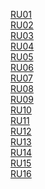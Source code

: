 <a href="https://youtu.be/oj4CjRyVtOQ">RU01</a><br/>
<a href="https://docs.google.com/document/d/1QjPHWgjiKaDAtCnx853GDlj13tJSvCOXh4HbKRl__KU/edit">RU02</a><br/>
<a href="https://youtu.be/1oyPT4zOeuE">RU03</a><br/>
<a href="https://youtu.be/nRpug3RdO3I">RU04</a><br/>
<a href="https://youtu.be/uaC6KqDpD98">RU05</a><br/>
<a href="https://www.youtube.com/watch?v=1roy4o4tqQM">RU06</a><br/>
<a href="https://www.youtube.com/watch?v=UDuiWQHZa0E&feature=share">RU07</a><br/>
<a href="https://youtu.be/nDK8tsibWlk">RU08</a><br/>
<a href="https://www.icloud.com/iclouddrive/066WanpI2dQ5NyJHTa-3aMbJA#Kuteynikov_D._Trudobot">RU09</a><br/>
<a href="https://cloud.mail.ru/public/M4az/WeX8NypDu">RU10</a><br/>
<a href="https://youtu.be/tllY6mv7t9g">RU11</a><br/>
<a href="https://drive.google.com/open?id=1XGZBhhugh-YUXtgEdcIDMMSbtBTWrrTC">RU12</a><br/>
<a href="https://youtu.be/tuXVrRPgGFc">RU13</a><br/>
<a href="https://youtu.be/9GufU1fO9IA">RU14</a><br/>
<a href="https://yadi.sk/i/yAMhxxB6hEFZ2Q">RU15</a><br/>
<a href="https://youtu.be/bgiPJ6sfpWY">RU16</a><br/>

